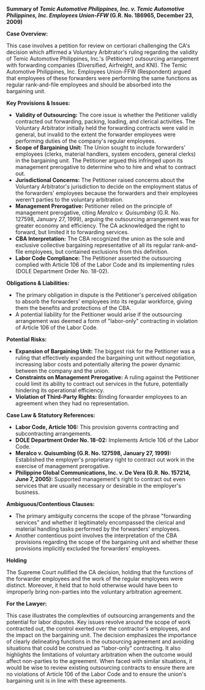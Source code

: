 **Summary of *Temic Automotive Philippines, Inc. v. Temic Automotive Philippines, Inc. Employees Union-FFW* (G.R. No. 186965, December 23, 2009)**

**Case Overview:**

This case involves a petition for review on certiorari challenging the CA's decision which affirmed a Voluntary Arbitrator's ruling regarding the validity of Temic Automotive Philippines, Inc.'s (Petitioner) outsourcing arrangement with forwarding companies (Diversified, Airfreight, and KNI). The Temic Automotive Philippines, Inc. Employees Union-FFW (Respondent) argued that employees of these forwarders were performing the same functions as regular rank-and-file employees and should be absorbed into the bargaining unit.

**Key Provisions & Issues:**

*   **Validity of Outsourcing:** The core issue is whether the Petitioner validly contracted out forwarding, packing, loading, and clerical activities. The Voluntary Arbitrator initially held the forwarding contracts were valid in general, but invalid to the extent the forwarder employees were performing duties of the company's regular employees.
*   **Scope of Bargaining Unit:** The Union sought to include forwarders' employees (clerks, material handlers, system encoders, general clerks) in the bargaining unit. The Petitioner argued this infringed upon its management prerogative to determine who to hire and what to contract out.
*   **Jurisdictional Concerns:** The Petitioner raised concerns about the Voluntary Arbitrator's jurisdiction to decide on the employment status of the forwarders' employees because the forwarders and their employees weren't parties to the voluntary arbitration.
*   **Management Prerogative:** Petitioner relied on the principle of management prerogative, citing *Meralco v. Quisumbing* (G.R. No. 127598, January 27, 1999), arguing the outsourcing arrangement was for greater economy and efficiency. The CA acknowledged the right to forward, but limited it to forwarding services.
*   **CBA Interpretation:** The CBA recognized the union as the sole and exclusive collective bargaining representative of all its regular rank-and-file employees, but contained exclusions from this definition.
*   **Labor Code Compliance:** The Petitioner asserted the outsourcing complied with Article 106 of the Labor Code and its implementing rules (DOLE Department Order No. 18-02).

**Obligations & Liabilities:**

*   The primary obligation in dispute is the Petitioner's perceived obligation to absorb the forwarders' employees into its regular workforce, giving them the benefits and protections of the CBA.
*   A potential liability for the Petitioner would arise if the outsourcing arrangement was deemed a form of "labor-only" contracting in violation of Article 106 of the Labor Code.

**Potential Risks:**

*   **Expansion of Bargaining Unit:** The biggest risk for the Petitioner was a ruling that effectively expanded the bargaining unit without negotiation, increasing labor costs and potentially altering the power dynamic between the company and the union.
*   **Constraints on Management Prerogative:** A ruling against the Petitioner could limit its ability to contract out services in the future, potentially hindering its operational efficiency.
*   **Violation of Third-Party Rights:** Binding forwarder employees to an agreement when they had no representation.

**Case Law & Statutory References:**

*   **Labor Code, Article 106:** This provision governs contracting and subcontracting arrangements.
*   **DOLE Department Order No. 18-02:** Implements Article 106 of the Labor Code.
*   **Meralco v. Quisumbing (G.R. No. 127598, January 27, 1999):** Established the employer's proprietary right to contract out work in the exercise of management prerogative.
*   **Philippine Global Communications, Inc. v. De Vera (G.R. No. 157214, June 7, 2005):** Supported management's right to contract out even services that are usually necessary or desirable in the employer's business.

**Ambiguous/Contentious Clauses:**

*   The primary ambiguity concerns the scope of the phrase "forwarding services" and whether it legitimately encompassed the clerical and material handling tasks performed by the forwarders' employees.
*   Another contentious point involves the interpretation of the CBA provisions regarding the scope of the bargaining unit and whether these provisions implicitly excluded the forwarders' employees.

**Holding**

The Supreme Court nullified the CA decision, holding that the functions of the forwarder employees and the work of the regular employees were distinct. Moreover, it held that to hold otherwise would have been to improperly bring non-parties into the voluntary arbitration agreement.

**For the Lawyer:**

This case illustrates the complexities of outsourcing arrangements and the potential for labor disputes. Key issues revolve around the scope of work contracted out, the control exerted over the contractor's employees, and the impact on the bargaining unit. The decision emphasizes the importance of clearly delineating functions in the outsourcing agreement and avoiding situations that could be construed as "labor-only" contracting. It also highlights the limitations of voluntary arbitration when the outcome would affect non-parties to the agreement. When faced with similar situations, it would be wise to review existing outsourcing contracts to ensure there are no violations of Article 106 of the Labor Code and to ensure the union's bargaining unit is in line with these agreements.
